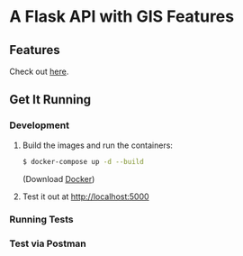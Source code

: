 # A Flask API with GIS Features

## Features

Check out [here](https://github.com/GHGSat/tech-challenge/blob/master/webdev/README.md#challenge-3-observation-management).

## Get It Running

### Development

1. Build the images and run the containers:

    ```sh
    $ docker-compose up -d --build
    ```

    (Download [Docker](https://www.docker.com/products/docker-desktop))


2. Test it out at [http://localhost:5000](http://localhost:5000)

### Running Tests

### Test via Postman